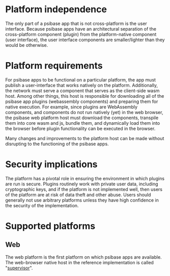 # Platform independence

The only part of a psibase app that is not cross-platform is the user interface. Because psibase apps have an architectural separation of the cross-platform component (plugin) from the platform-native component (user interface), the user interface components are smaller/lighter than they would be otherwise.

# Platform requirements

For psibase apps to be functional on a particular platform, the app must publish a user-interface that works natively on the platform. Additionally, the network must serve a component that serves as the client-side wasm host. Among other things, this host is responsible for downloading all of the psibase app plugins (webassembly components) and preparing them for native execution. For example, since plugins are WebAssembly components, and components do not run natively (yet) in the web browser, the psibase web platform host must download the components, transpile them into core wasm and js, bundle them, and dynamically load them into the browser before plugin functionality can be executed in the browser.

Many changes and improvements to the platform host can be made without disrupting to the functioning of the psibase apps.

# Security implications

The platform has a pivotal role in ensuring the environment in which plugins are run is secure. Plugins routinely work with private user data, including cryptographic keys, and if the platform is not implemented well, then users of the platform are at risk of data theft and other abuse. Users should generally not use arbitrary platforms unless they have high confidence in the security of the implementation.

# Supported platforms

## Web

The web platform is the first platform on which psibase apps are available. The web-browser native host in the reference implementation is called "[supervisor](../app-architecture/supervisor.md)". 
